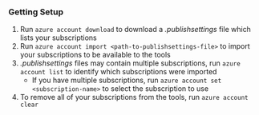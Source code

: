 <div class="panel panel-primary">
	<div class="panel-heading">
			<h3 class="panel-title">Getting Setup</h3>
	</div>
	<div class="panel-body">
		<ol>
			<li>Run <code>azure account download</code> to download a <em>.publishsettings</em> file which lists your subscriptions</li>
			<li>Run <code>azure account import &lt;path-to-publishsettings-file&gt;</code> to import your subscriptions to be available to the tools</li>
			<li><em>.publishsettings</em> files may contain multiple subscriptions, run <code>azure account list</code> to identify which subscriptions were imported
				<ul>
					<li>If you have multiple subscriptions, run <code>azure account set &lt;subscription-name&gt;</code> to select the subscription to use</li>
				</ul>
			</li>
			<li>To remove all of your subscriptions from the tools, run <code>azure account clear</code></li>
		</ol>
	</div>
</div>
